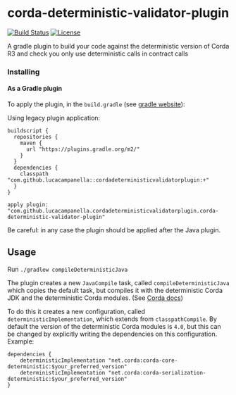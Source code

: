 # corda-deterministic-validator-plugin
[![Build Status](https://travis-ci.org/lucacampanella/corda-deterministic-validator-plugin.svg?branch=master)](https://travis-ci.org/lucacampanella/corda-deterministic-validator-plugin)
[![License](https://img.shields.io/badge/License-Apache%202.0-blue.svg)](LICENSE)

A gradle plugin to build your code against the deterministic version of Corda R3 and check you only use deterministic calls in contract calls

### Installing

#### As a Gradle plugin

To apply the plugin, in the `build.gradle` 
(see [gradle website](https://plugins.gradle.org/plugin/com.github.lucacampanella.cordadeterministicvalidatorplugin.corda-deterministic-validator-plugin)):

Using legacy plugin application:

```
buildscript {
  repositories {
    maven {
      url "https://plugins.gradle.org/m2/"
    }
  }
  dependencies {
    classpath "com.github.lucacampanella::cordadeterministicvalidatorplugin:+"
  }
}

apply plugin: "com.github.lucacampanella.cordadeterministicvalidatorplugin.corda-deterministic-validator-plugin"
```

Be careful: in any case the plugin should be applied after the Java plugin.

## Usage
Run `./gradlew compileDeterministicJava`

The plugin creates a new `JavaCompile` task, called `compileDeterministicJava` which copies the default task, but
compiles it with the deterministic Corda JDK and the deterministic Corda modules. 
(See [Corda docs](https://docs.corda.net/deterministic-modules.html))

To do this it creates a new configuration, called `deterministicImplementation`, which extends from `classpathCompile`.
By default the version of the deterministic Corda modules is `4.0`, but this can be changed by explicitly 
writing the dependencies on this configuration.
Example:
```
dependencies {
    deterministicImplementation "net.corda:corda-core-deterministic:$your_preferred_version"
    deterministicImplementation "net.corda:corda-serialization-deterministic:$your_preferred_version"
}
```